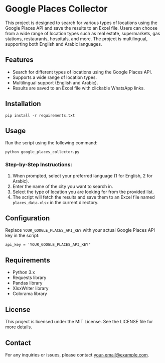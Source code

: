 <!DOCTYPE html>
<html lang="en">
<head>
    <meta charset="UTF-8">
    <meta name="viewport" content="width=device-width, initial-scale=1.0">
</head>
<body>

<h1>Google Places Collector</h1>

<p>This project is designed to search for various types of locations using the Google Places API and save the results to an Excel file. Users can choose from a wide range of location types such as real estate, supermarkets, gas stations, restaurants, hospitals, and more. The project is multilingual, supporting both English and Arabic languages.</p>

<h2>Features</h2>
<ul>
    <li>Search for different types of locations using the Google Places API.</li>
    <li>Supports a wide range of location types.</li>
    <li>Multilingual support (English and Arabic).</li>
    <li>Results are saved to an Excel file with clickable WhatsApp links.</li>
</ul>

<h2>Installation</h2>
<pre><code>pip install -r requirements.txt</code></pre>

<h2>Usage</h2>
<p>Run the script using the following command:</p>
<pre><code>python google_places_collector.py</code></pre>

<h3>Step-by-Step Instructions:</h3>
<ol>
    <li>When prompted, select your preferred language (1 for English, 2 for Arabic).</li>
    <li>Enter the name of the city you want to search in.</li>
    <li>Select the type of location you are looking for from the provided list.</li>
    <li>The script will fetch the results and save them to an Excel file named <code>places_data.xlsx</code> in the current directory.</li>
</ol>

<h2>Configuration</h2>
<p>Replace <code>YOUR_GOOGLE_PLACES_API_KEY</code> with your actual Google Places API key in the script:</p>
<pre><code>api_key = 'YOUR_GOOGLE_PLACES_API_KEY'</code></pre>

<h2>Requirements</h2>
<ul>
    <li>Python 3.x</li>
    <li>Requests library</li>
    <li>Pandas library</li>
    <li>XlsxWriter library</li>
    <li>Colorama library</li>
</ul>

<h2>License</h2>
<p>This project is licensed under the MIT License. See the LICENSE file for more details.</p>

<h2>Contact</h2>
<p>For any inquiries or issues, please contact <a href="mailto:your-email@example.com">your-email@example.com</a>.</p>

</body>
</html>
